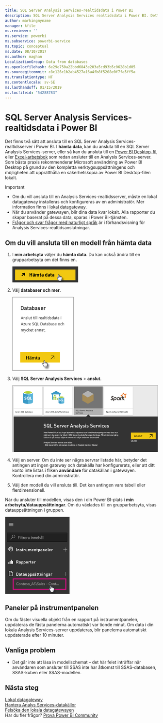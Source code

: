 ```yaml
---
title: SQL Server Analysis Services-realtidsdata i Power BI
description: SQL Server Analysis Services realtidsdata i Power BI. Detta görs via en datakälla som har konfigurerats för en företagsgateway.
author: markingmyname
manager: kfile
ms.reviewer: ''
ms.service: powerbi
ms.subservice: powerbi-service
ms.topic: conceptual
ms.date: 08/10/2017
ms.author: maghan
LocalizationGroup: Data from databases
ms.openlocfilehash: 6e29e750a22bbd6843e203a5cd93b5c0628b1d05
ms.sourcegitcommit: c8c126c1b2ab4527a16a4fb8f5208e0f7fa5ff5a
ms.translationtype: HT
ms.contentlocale: sv-SE
ms.lasthandoff: 01/15/2019
ms.locfileid: "54288783"
---
```

# <a name="sql-server-analysis-services-live-data-in-power-bi"></a>SQL Server Analysis Services-realtidsdata i Power BI
Det finns två sätt att ansluta till en SQL Server Analysis Services-realtidsserver i Power BI. I **hämta data**, kan du ansluta till en SQL Server Analysis Services-server, eller så kan du ansluta till en [Power BI Desktop-fil](service-desktop-files.md), eller [Excel-arbetsbok](service-excel-workbook-files.md) som redan ansluter till en Analysis Services-server. Som bästa praxis rekommenderar Microsoft användning av Power BI Desktop på grund av den kompletta verktygsuppsättningens och möjligheten att upprätthålla en säkerhetskopia av Power BI Desktop-filen lokalt.

 >[!IMPORTANT]
 >* Om du vill ansluta till en Analysis Services-realtidsserver, måste en lokal datagateway installeras och konfigureras av en administratör. Mer information finns i [lokal datagateway](service-gateway-onprem.md).
 >* När du använder gatewayen, blir dina data kvar lokalt.  Alla rapporter du skapar baserat på dessa data, sparas i Power BI-tjänsten. 
 >* [Frågor och svar frågor med naturligt språk](service-q-and-a-direct-query.md) är i förhandsvisning för Analysis Services-realtidsanslutningar.

## <a name="to-connect-to-a-model-from-get-data"></a>Om du vill ansluta till en modell från hämta data
1. I **min arbetsyta** väljer du **hämta data**. Du kan också ändra till en grupparbetsyta om det finns en.
   
   ![](media/sql-server-analysis-services-tabular-data/connecttoas_getdatabutton.png)
2. Välj **databaser och mer**.
   
   ![](media/sql-server-analysis-services-tabular-data/connecttoas_getdata_1.png)
3. Välj **SQL Server Analysis Services** > **anslut**. 
   
   ![](media/sql-server-analysis-services-tabular-data/connecttoas_getdata_2.png)
4. Välj en server. Om du inte ser några servrar listade här, betyder det antingen att ingen gateway och datakälla har konfigurerats, eller att ditt konto inte listas i fliken **användare** för datakällan i gatewayen. Kontrollera med din administratör.
5. Välj den modell du vill ansluta till. Det kan antingen vara tabell eller flerdimensionell.

När du ansluter till modellen, visas den i din Power BI-plats i **min arbetsyta/datauppsättningar**. Om du växlades till en grupparbetsyta, visas datauppsättningen i gruppen.

![](media/sql-server-analysis-services-tabular-data/connecttoas_dataset_5.png)

## <a name="dashboard-tiles"></a>Paneler på instrumentpanelen
Om du fäster visuella objekt från en rapport på instrumentpanelen, uppdateras de fästa panelerna automatiskt var tionde minut. Om data i din lokala Analysis Services-server uppdateras, blir panelerna automatiskt uppdaterade efter 10 minuter.

## <a name="common-issues"></a>Vanliga problem

* Det går inte att läsa in modellschemat – det här felet inträffar när användaren som ansluter till SSAS inte har åtkomst till SSAS-databasen, SSAS-kuben eller SSAS-modellen.

## <a name="next-steps"></a>Nästa steg
[Lokal datagateway](service-gateway-onprem.md)  
[Hantera Analys Services-datakällor](service-gateway-enterprise-manage-ssas.md)  
[Felsöka den lokala datagatewayen](service-gateway-onprem-tshoot.md)  
Har du fler frågor? [Prova Power BI Community](http://community.powerbi.com/)